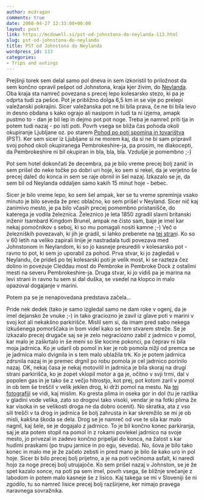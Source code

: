 ```yaml
---
author: mcdragon
comments: true
date: 2008-04-27 12:33:00+00:00
layout: post
link: https://mcdowell.si/pst-od-johnstona-do-neylanda-113.html
slug: pst-od-johnstona-do-neylanda
title: PST od Johnstona do Neylanda
wordpress_id: 113
categories:
- Trips and outings
---
```


Prejšnji torek sem delal samo pol dneva in sem izkoristil to priložnost da sem končno opravil pešpot od Johnstona, kraja kjer živim, do [Neylanda](https://en.wikipedia.org/wiki/Neyland). Oba kraja sta namreč povezana s precej lepo kolesarsko stezo, ki pa je odprta tudi za pešce. Pot je približno dolga 6,5 km in se vije po prelepi valežanski pokrajini. Sicer valežanska pot ne bi bila prava, če ne bi bila levo in desno obdana s kako ograjo ali nasipom in tudi ta ni izjema, amapk pustmo to - dan je bil lep in dejmo pot pot noge. Treba je namreč priti tja in potem tudi nazaj - po isti poti. Povrh vsega se bliža čas pohoda okoli okupiranje Ljubljane oz. po starem [Pohod po poti spomina in tovarištva](https://www.ljubljana.si/si/turizem/ljubljana_az/29238/podrobno.html) (PST). Ker sem sicer iz Ljubljane si ne morem kaj, da si ne bi sam pripravil svoj pohod okoli okupiranega Pembrokeshire-ja, pa prosim, ne dlakocepti, da Pembrokeshire ni bil okupiran in bla, bla, bla. Vzdušje je pomembno ;-)

Pot sem hotel dokončati že decembra, pa je bilo vreme precej bolj zanič in sem prišel do neke točke po dobri uri hoje, ko sem si rekel, da je verjetno še precej daleč do konca in sem se raje obrnil in šel nazaj. Izkazalo se je, da sem bil od Neylanda oddaljen samo kakih 15 minut hoje - bebec.

Sicer je bilo vreme lepo, ko sem šel ampak, ker se tu vreme spreminja vsako minuto je bilo seveda že prec oblačno, ko sem prišel v Neyland. Sicer nič kaj zanimivo mesto, je pa bilo včasih precej pomembno pristanišče, do katerega je vodila železnica. Železnico je leta 1850 zgradil slavni britanski inženir Isambard Kingdom Brunel, ampak ne čisto sam, baje je imel kar nekaj pomočnikov s seboj, ki so mu pomagali nositi kamne ;-)
Več o železniških povezavah, ki jih je gradil, si lahko preberete na [tej stran](https://en.wikipedia.org/wiki/Great_Western_Railway)i. Ko so v 60 letih na veliko zapirali linije je nastradala tudi povezava med Johnstonom in Neylandom, ki so jo kasneje preuredili v kolesarsko pot - ravno to pot, ki sem jo uporabil za pohod.
Prva stvar, ki jo zagledaš v Neylandu, če prideš po tej kolesarski poti je velik most, ki se razteza čez dolino in povezuje Cleddau most do Pembroke in Pembroke Dock z ostalimi mesti na severu Pembrokeshire-ja. Druga stvar, ki jo vidiš pa je marina na levi strani in ravno tu sem si dal duška, se vsedel na klopco in malo opazoval dogajanje v marini.

Potem pa se je nenapovedana predstava začela...

Pride nek dedek (tako je samo izgledal samo ne dam roke v ogenj, da je imel dejansko že vnuke ;-) in tako graciozno je zavil iz glave poti v marini v svoj kot ali nekakšno parkirišče. Mislil sem si, da imam pred sabo nekega izkušenega pomorščaka in bom videl kako se tem stvarem streže.
Se je izkazalo precej drugače saj se je zelo negraciozno zabil z jadrnico v pomol, kar malo je zaškrtalo in še meni so šle kocine pokonci, pa čeprav ni bila moja jadrnica. Ko je udaril ob pomol in ker je rob pomola nižji od premca se je jadrnica malo dvignila in s tem malo ublažila trk. Ko je potem jadrnica zdrsnila nazaj in je premec drgnil po robu pomola je cel jadrnico porinilo nazaj.
OK, nekaj časa je nekaj motovilil in jadrnica je bila skoraj na drugi strani parkirišča, ko je zopet vklopil motor a ga je, očitno v svji trmi, dal v popolen gas in je tako še z večjo hitrostjo, kot prej, pot kotom zaril v pomol in ob tem še treščil v velik jeklen drog, ki drži pomol na mestu.
Na [tej fotografiji](https://www.lavendercottagetenby.co.uk/images/Gallery/NeylandMarina.jpg) se vidi, kaj mislim. Ko gresta plima in oseka gor in dol (tu je razlika v gladini vode velika, zato so drogovi tako visoki, vendar je na fotki plima že kar visoka in se velikosti droga ne da dobro ocenit).
No skratka, ata z vso sili trešči v ta drog in jadrnica še bolj zahrusta in kar skremžilo se mi je ob misli, kakšna škoda se dela. Drog se je namreč od vse te sila kar malo nagnil, kaj šele, se je dogajalo z jadrnico. To je bil končno konec parkiranja, saj je ata potem stopil na pomol in z rokami povlekel jadrnico na svoje mesto, jo privezal in zadevo končno pripeljal do konca, na žalost s kar hudimi praskami (po trupu jarnice in po egu, seveda).
No, šova je bilo tako konec in malo me je že začelo zebsti in pred mano je bilo še kako uro in pol hoje. Sicer bi bilo precej bolj prijetno, a je na poti večinoma asfalt, ki naredi hojo za noge precej bolj utrujajoče.
Ko sem prišel nazaj v Johnston, se je že spet kazalo sonce, na poti pa sem imel, povrh vsega, še bližnje srečanje z labodom in potem malo kasneje še z lisico. Kaj takega se mi v Sloveniji še ni zgodilo, tu so namreč lisice precej bolj razširjene, ker nimajo pravega naravnega sovražnika.
